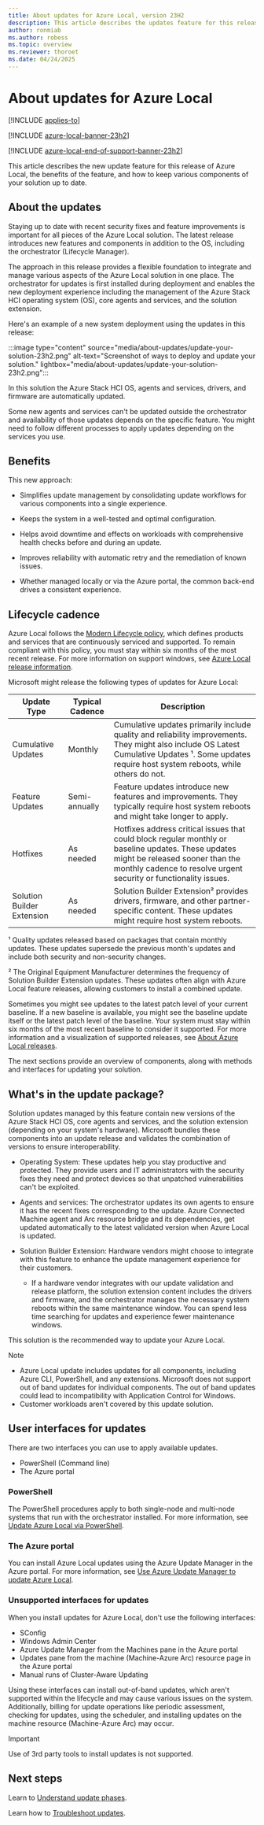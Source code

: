 ```yaml
---
title: About updates for Azure Local, version 23H2
description: This article describes the updates feature for this release, benefits, and how to keep various pieces of your Azure Local, version 23H2 solution up to date.
author: ronmiab
ms.author: robess
ms.topic: overview
ms.reviewer: thoroet
ms.date: 04/24/2025
---
```


# About updates for Azure Local

[!INCLUDE [applies-to](../includes/hci-applies-to-23h2.md)]

[!INCLUDE [azure-local-banner-23h2](../includes/azure-local-banner-23h2.md)]

[!INCLUDE [azure-local-end-of-support-banner-23h2](../includes/azure-local-end-of-support-banner-23h2.md)]

This article describes the new update feature for this release of Azure Local, the benefits of the feature, and how to keep various components of your solution up to date.

## About the updates

Staying up to date with recent security fixes and feature improvements is important for all pieces of the Azure Local solution. The latest release introduces new features and components in addition to the OS, including the orchestrator (Lifecycle Manager).

The approach in this release provides a flexible foundation to integrate and manage various aspects of the Azure Local solution in one place. The orchestrator for updates is first installed during deployment and enables the new deployment experience including the management of the Azure Stack HCI operating system (OS), core agents and services, and the solution extension.

Here's an example of a new system deployment using the updates in this release:

:::image type="content" source="media/about-updates/update-your-solution-23h2.png" alt-text="Screenshot of ways to deploy and update your solution." lightbox="media/about-updates/update-your-solution-23h2.png":::

In this solution the Azure Stack HCI OS, agents and services, drivers, and firmware are automatically updated.

Some new agents and services can't be updated outside the orchestrator and availability of those updates depends on the specific feature. You might need to follow different processes to apply updates depending on the services you use.

## Benefits

This new approach:

- Simplifies update management by consolidating update workflows for various components into a single experience.

- Keeps the system in a well-tested and optimal configuration.

- Helps avoid downtime and effects on workloads with comprehensive health checks before and during an update.

- Improves reliability with automatic retry and the remediation of known issues.

- Whether managed locally or via the Azure portal, the common back-end drives a consistent experience.

## Lifecycle cadence

Azure Local follows the [Modern Lifecycle policy](/lifecycle/policies/modern), which defines products and services that are continuously serviced and supported. To remain compliant with this policy, you must stay within six months of the most recent release. For more information on support windows, see [Azure Local release information](../release-information-23h2.md).

Microsoft might release the following types of updates for Azure Local:

|Update Type |Typical Cadence  |Description |
|------------|-----------------|------------|
|Cumulative Updates | Monthly | Cumulative updates primarily include quality and reliability improvements. They might also include OS Latest Cumulative Updates ¹. Some updates require host system reboots, while others do not. |
|Feature Updates |Semi-annually|Feature updates introduce new features and improvements. They typically require host system reboots and might take longer to apply. |
|Hotfixes | As needed | Hotfixes address critical issues that could block regular monthly or baseline updates. These updates might be released sooner than the monthly cadence to resolve urgent security or functionality issues. |
|Solution Builder Extension | As needed | Solution Builder Extension² provides drivers, firmware, and other partner-specific content. These updates might require host system reboots. |

¹ Quality updates released based on packages that contain monthly updates. These updates supersede the previous month's updates and include both security and non-security changes.

² The Original Equipment Manufacturer determines the frequency of Solution Builder Extension updates. These updates often align with Azure Local feature releases, allowing customers to install a combined update.

Sometimes you might see updates to the latest patch level of your current baseline. If a new baseline is available, you might see the baseline update itself or the latest patch level of the baseline. Your system must stay within six months of the most recent baseline to consider it supported. For more information and a visualization of supported releases, see [About Azure Local releases](../release-information-23h2.md#about-azure-local-releases).

The next sections provide an overview of components, along with methods and interfaces for updating your solution.

## What's in the update package?

Solution updates managed by this feature contain new versions of the Azure Stack HCI OS, core agents and services, and the solution extension (depending on your system's hardware). Microsoft bundles these components into an update release and validates the combination of versions to ensure interoperability.

- Operating System: These updates help you stay productive and protected. They provide users and IT administrators with the security fixes they need and protect devices so that unpatched vulnerabilities can't be exploited.

- Agents and services: The orchestrator updates its own agents to ensure it has the recent fixes corresponding to the update. Azure Connected Machine agent and Arc resource bridge and its dependencies, get updated automatically to the latest validated version when Azure Local is updated.

- Solution Builder Extension: Hardware vendors might choose to integrate with this feature to enhance the update management experience for their customers.

  - If a hardware vendor integrates with our update validation and release platform, the solution extension content includes the drivers and firmware, and the orchestrator manages the necessary system reboots within the same maintenance window. You can spend less time searching for updates and experience fewer maintenance windows.

This solution is the recommended way to update your Azure Local.

> [!NOTE]
>
> - Azure Local update includes updates for all components, including Azure CLI, PowerShell, and any extensions. Microsoft does not support out of band updates for individual components. The out of band updates could lead to incompatibility with Application Control for Windows.
> - Customer workloads aren't covered by this update solution.

## User interfaces for updates

There are two interfaces you can use to apply available updates.

- PowerShell (Command line)
- The Azure portal

### PowerShell

The PowerShell procedures apply to both single-node and multi-node systems that run with the orchestrator installed. For more information, see [Update Azure Local via PowerShell](update-via-powershell-23h2.md).

### The Azure portal

You can install Azure Local updates using the Azure Update Manager in the Azure portal. For more information, see [Use Azure Update Manager to update Azure Local](./azure-update-manager-23h2.md).

### Unsupported interfaces for updates

When you install updates for Azure Local, don't use the following interfaces:

- SConfig
- Windows Admin Center
- Azure Update Manager from the Machines pane in the Azure portal
- Updates pane from the machine (Machine-Azure Arc) resource page in the Azure portal
- Manual runs of Cluster-Aware Updating

Using these interfaces can install out-of-band updates, which aren't supported within the lifecycle and may cause various issues on the system. Additionally, billing for update operations like periodic assessment, checking for updates, using the scheduler, and installing updates on the machine resource (Machine-Azure Arc) may occur.

> [!IMPORTANT]
> Use of 3rd party tools to install updates is not supported.

## Next steps

Learn to [Understand update phases](./update-phases-23h2.md).

Learn how to [Troubleshoot updates](./update-troubleshooting-23h2.md).

